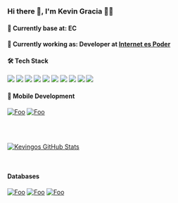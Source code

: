 ### Hi there 👋, I'm Kevin Gracia 👨‍💻


#### 📍 Currently base at: EC

#### 💼 Currently working as: Developer at [Internet es Poder](https://internetespoder.com/)

#### 🛠 Tech Stack

<a src="https://www.javascript.com/"><img src="https://img.icons8.com/color/48/000000/javascript.png"/></a>
<a src="https://reactjs.org/"><img src="https://img.icons8.com/color/48/000000/react-native.png"/></a>
<a src="https://www.typescriptlang.org/"><img src="https://img.icons8.com/color/48/000000/typescript.png"/></a>
<a src="https://nodejs.org/"><img src="https://img.icons8.com/color/48/000000/nodejs.png"/></a>
<a src="https://www.mongodb.com/"><img src="https://img.icons8.com/color/48/000000/mongodb.png"/></a>
<a src="https://www.docker.com/"><img src="https://img.icons8.com/color/48/000000/docker.png"/></a>
<a src="https://www.npmjs.com/"><img src="https://img.icons8.com/color/48/000000/npm.png"/></a>
<a src="https://getbootstrap.com/"><img src="https://img.icons8.com/color/48/000000/bootstrap.png"/></a>
<a src="https://www.w3schools.com/html/"><img src="https://img.icons8.com/color/48/000000/html-5.png"/></a>
<a src="https://www.w3schools.com/css/"><img src="https://img.icons8.com/color/48/000000/css3.png"/></a>


#### 📲 Mobile Development

[![Foo](https://img.icons8.com/ios-filled/50/000000/ionic.png)](https://ionicframework.com/)
[![Foo](https://img.icons8.com/clouds/100/000000/react.png)](https://reactnative.dev/)


<br/><br/>

[![Kevingos GitHub Stats](https://github-readme-stats.vercel.app/api?username=kevingo710&show_icons=true)](https://github.com/kevingo710)

<br/>

#### Databases

[![Foo](https://img.icons8.com/color/48/000000/mongodb.png/)](https://www.mongodb.com/)
[![Foo](https://img.icons8.com/ios/50/000000/mysql-logo.png)](https://www.mysql.com/)
[![Foo](https://seeklogo.com/images/N/neo4j-logo-6863235D8A-seeklogo.com.png)](https://neo4j.com/)

 
